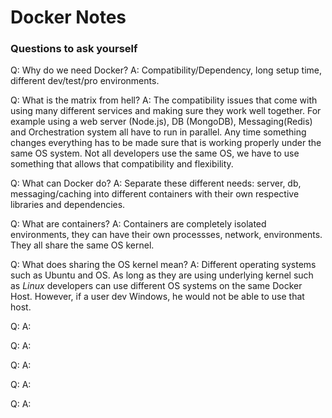# Docker Notes

### Questions to ask yourself

Q: Why do we need Docker?
A: Compatibility/Dependency, long setup time, different dev/test/pro environments.

Q: What is the matrix from hell?
A: The compatibility issues that come with using many different services and making sure they work well together. For example using a web server (Node.js), DB (MongoDB), Messaging(Redis) and Orchestration system all have to run in parallel. Any time something changes everything has to be made sure that is working properly under the same OS system. Not all developers use the same OS, we have to use something that allows that compatibility and flexibility.

Q: What can Docker do?
A: Separate these different needs: server, db, messaging/caching into different containers with their own respective libraries and dependencies.

Q: What are containers?
A: Containers are completely isolated environments, they can have their own processses, network, environments. They all share the same OS kernel.

Q: What does sharing the OS kernel mean?
A: Different operating systems such as Ubuntu and OS. As long as they are using underlying kernel such as *Linux* developers can use different OS systems on the same Docker Host. However, if a user dev Windows, he would not be able to use that host.

Q:
A:

Q:
A:

Q:
A:

Q:
A:

Q:
A: